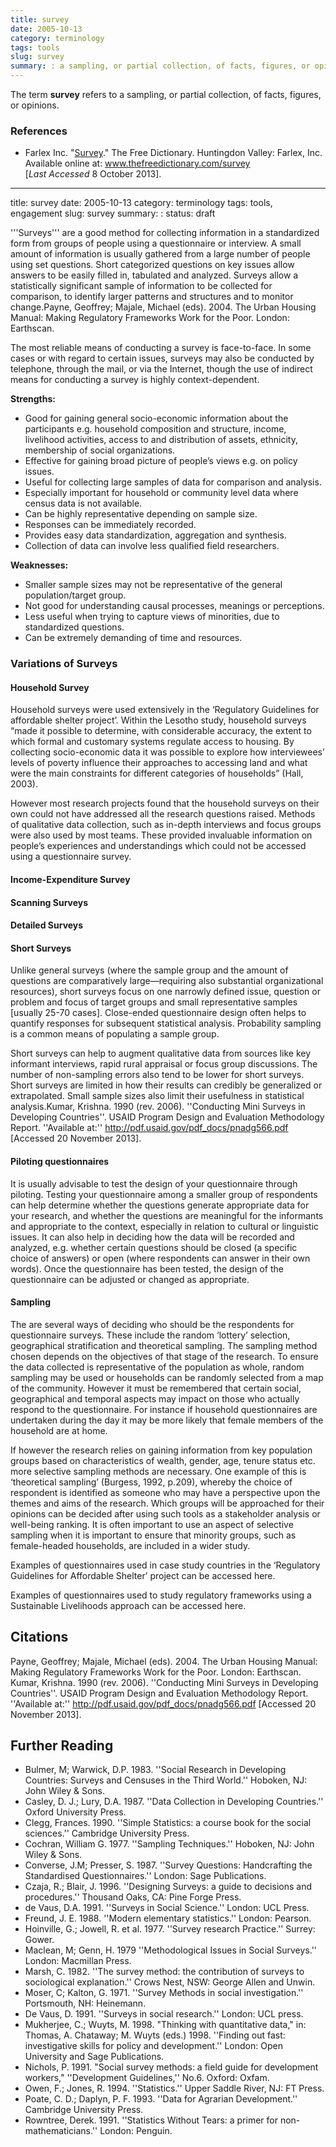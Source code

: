 ```yaml
---
title: survey
date: 2005-10-13
category: terminology
tags: tools
slug: survey
summary: : a sampling, or partial collection, of facts, figures, or opinions
---
```


<!--
icon: file-code-o
-->
The term **survey** refers to a sampling, or partial collection, of facts, figures, or opinions.

### References

* Farlex Inc. "[Survey](www.thefreedictionary.com/survey)." The Free Dictionary.  Huntingdon Valley: Farlex, Inc. Available online at: www.thefreedictionary.com/survey <br /> [*Last Accessed* 8 October 2013].

---

title: survey
date: 2005-10-13
category: terminology
tags: tools, engagement
slug: survey
summary: :
status: draft

'''Surveys''' are a good method for collecting information in a standardized form from groups of people using a questionnaire or interview. A small amount of information is usually gathered from a large number of people using set questions. Short categorized questions on key issues allow answers to be easily filled in, tabulated and analyzed. Surveys allow a statistically significant sample of information to be collected for comparison, to identify larger patterns and structures and to monitor change.<ref name="Payne et al 2004">Payne, Geoffrey; Majale, Michael (eds). 2004. The Urban Housing Manual: Making Regulatory Frameworks Work for the Poor. London: Earthscan.</ref>

The most reliable means of conducting a survey is face-to-face. In some cases or with regard to certain issues, surveys may also be conducted by telephone, through the mail, or via the Internet, though the use of indirect means for conducting a survey is highly context-dependent.<ref name="Payne et al 2004" />

**Strengths:**<ref name="Payne et al 2004" />

   * Good for gaining general socio-economic information about the participants e.g. household composition and structure, income, livelihood activities, access to and distribution of assets, ethnicity, membership of social organizations.
   * Effective for gaining broad picture of people’s views e.g. on policy issues.
   * Useful for collecting large samples of data for comparison and analysis.
   * Especially important for household or community level data where census data is not available.
   * Can be highly representative depending on sample size.
   * Responses can be immediately recorded.
   * Provides easy data standardization, aggregation and synthesis.
   * Collection of data can involve less qualified field researchers.

**Weaknesses:**<ref name="Payne et al 2004" />

   * Smaller sample sizes may not be representative of the general population/target group.
   * Not good for understanding causal processes, meanings or perceptions.
   * Less useful when trying to capture views of minorities, due to standardized questions.
   * Can be extremely demanding of time and resources.


### Variations of Surveys

#### Household Survey

Household surveys were used extensively in the ‘Regulatory Guidelines for affordable shelter project’. Within the Lesotho study, household surveys “made it possible to determine, with considerable accuracy, the extent to which formal and customary systems regulate access to housing. By collecting socio-economic data it was possible to explore how interviewees’ levels of poverty influence their approaches to accessing land and what were the main constraints for different categories of households” (Hall, 2003).<ref name="Payne et al 2004" />

However most research projects found that the household surveys on their own could not have addressed all the research questions raised. Methods of qualitative data collection, such as in-depth interviews and focus groups were also used by most teams. These provided invaluable information on people’s experiences and understandings which could not be accessed using a questionnaire survey.<ref name="Payne et al 2004" />

#### Income-Expenditure Survey

#### Scanning Surveys

#### Detailed Surveys

#### Short Surveys

Unlike general surveys (where the sample group and the amount of questions are comparatively large—requiring also substantial organizational resources), short surveys focus on one narrowly defined issue, question or problem and focus of target groups and small representative samples [usually 25-70 cases]. Close-ended questionnaire design often helps to quantify responses for subsequent statistical analysis. Probability sampling is a common means of populating a sample group.

Short surveys can help to augment qualitative data from sources like key informant interviews, rapid rural appraisal or focus group discussions. The number of non-sampling errors also tend to be lower for short surveys. Short surveys are limited in how their results can credibly be generalized or extrapolated. Small sample sizes also limit their usefulness in statistical analysis.<ref name="Krishna Kumar">Kumar, Krishna. 1990 (rev. 2006). ''Conducting Mini Surveys in Developing Countries''. USAID Program Design and Evaluation Methodology Report. ''Available at:'' http://pdf.usaid.gov/pdf_docs/pnadg566.pdf [Accessed 20 November 2013].</ref>

#### Piloting questionnaires

It is usually advisable to test the design of your questionnaire through piloting. Testing your questionnaire among a smaller group of respondents can help determine whether the questions generate appropriate data for your research, and whether the questions are meaningful for the informants and appropriate to the context, especially in relation to cultural or linguistic issues. It can also help in deciding how the data will be recorded and analyzed, e.g. whether certain questions should be closed (a specific choice of answers) or open (where respondents can answer in their own words). Once the questionnaire has been tested, the design of the questionnaire can be adjusted or changed as appropriate.<ref name="Payne et al 2004" />

#### Sampling

The are several ways of deciding who should be the respondents for questionnaire surveys. These include the random ‘lottery’ selection, geographical stratification and theoretical sampling. The sampling method chosen depends on the objectives of that stage of the research. To ensure the data collected is representative of the population as whole, random sampling may be used or households can be randomly selected from a map of the community. However it must be remembered that certain social, geographical and temporal aspects may impact on those who actually respond to the questionnaire. For instance if household questionnaires are undertaken during the day it may be more likely that female members of the household are at home.<ref name="Payne et al 2004" />

If however the research relies on gaining information from key population groups based on characteristics of wealth, gender, age, tenure status etc. more selective sampling methods are necessary. One example of this is ‘theoretical sampling’ (Burgess, 1992, p.209), whereby the choice of respondent is identified as someone who may have a perspective upon the themes and aims of the research. Which groups will be approached for their opinions can be decided after using such tools as a stakeholder analysis or well-being ranking. It is often important to use an aspect of selective sampling when it is important to ensure that minority groups, such as female-headed households, are included in a wider study.<ref name="Payne et al 2004" />



Examples of questionnaires used in case study countries in the ‘Regulatory Guidelines for Affordable Shelter’ project can be accessed here.

Examples of questionnaires used to study regulatory frameworks using a Sustainable Livelihoods approach can be accessed here.



## Citations

<ref name="Payne et al 2004">Payne, Geoffrey; Majale, Michael (eds). 2004. The Urban Housing Manual: Making Regulatory Frameworks Work for the Poor. London: Earthscan.</ref>
<ref name="Krishna Kumar">Kumar, Krishna. 1990 (rev. 2006). ''Conducting Mini Surveys in Developing Countries''. USAID Program Design and Evaluation Methodology Report. ''Available at:'' http://pdf.usaid.gov/pdf_docs/pnadg566.pdf [Accessed 20 November 2013].</ref>

## Further Reading

* Bulmer, M; Warwick, D.P. 1983. ''Social Research in Developing Countries: Surveys and Censuses in the Third World.'' Hoboken, NJ: John Wiley & Sons.
* Casley, D. J.; Lury, D.A. 1987. ''Data Collection in Developing Countries.'' Oxford University Press.
* Clegg, Frances. 1990. ''Simple Statistics: a course book for the social sciences.'' Cambridge University Press.
* Cochran, William G. 1977. ''Sampling Techniques.'' Hoboken, NJ: John Wiley & Sons.
* Converse, J.M; Presser, S. 1987. ''Survey Questions: Handcrafting the Standardised Questionnaires.'' London: Sage Publications.
* Czaja, R.; Blair, J. 1996. ''Designing Surveys: a guide to decisions and procedures.'' Thousand Oaks, CA: Pine Forge Press.
* de Vaus, D.A. 1991. ''Surveys in Social Science.'' London: UCL Press.
* Freund, J. E. 1988. ''Modern elementary statistics.'' London: Pearson.
* Hoinville, G.; Jowell, R. et al. 1977. ''Survey research Practice.'' Surrey: Gower.
* Maclean, M; Genn, H. 1979 ''Methodological Issues in Social Surveys.'' London: Macmillan Press.
* Marsh, C. 1982. ''The survey method: the contribution of surveys to sociological explanation.'' Crows Nest, NSW: George Allen and Unwin.
* Moser, C; Kalton, G. 1971. ''Survey Methods in social investigation.'' Portsmouth, NH: Heinemann.
* De Vaus, D. 1991. ''Surveys in social research.'' London: UCL press.
* Mukherjee, C.; Wuyts, M. 1998. "Thinking with quantitative data," in: Thomas, A. Chataway; M. Wuyts (eds.) 1998. ''Finding out fast: investigative skills for policy and development.'' London: Open University and Sage Publications.
* Nichols, P. 1991. "Social survey methods: a field guide for development workers," ''Development Guidelines,'' No.6. Oxford: Oxfam.
* Owen, F.; Jones, R. 1994. ''Statistics.'' Upper Saddle River, NJ: FT Press.
* Poate, C. D.; Daplyn, P. F. 1993. ''Data for Agrarian Development.'' Cambridge University Press.
* Rowntree, Derek. 1991. ''Statistics Without Tears: a primer for non-mathematicians.'' London: Penguin.
